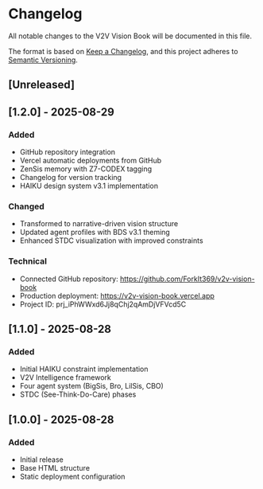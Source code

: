 # Changelog

All notable changes to the V2V Vision Book will be documented in this file.

The format is based on [Keep a Changelog](https://keepachangelog.com/en/1.0.0/),
and this project adheres to [Semantic Versioning](https://semver.org/spec/v2.0.0.html).

## [Unreleased]

## [1.2.0] - 2025-08-29
### Added
- GitHub repository integration
- Vercel automatic deployments from GitHub
- ZenSis memory with Z7-CODEX tagging
- Changelog for version tracking
- HAIKU design system v3.1 implementation

### Changed
- Transformed to narrative-driven vision structure
- Updated agent profiles with BDS v3.1 theming
- Enhanced STDC visualization with improved constraints

### Technical
- Connected GitHub repository: https://github.com/ForkIt369/v2v-vision-book
- Production deployment: https://v2v-vision-book.vercel.app
- Project ID: prj_iPhWWxd6Jj8qChj2qAmDjVFVcd5C

## [1.1.0] - 2025-08-28
### Added
- Initial HAIKU constraint implementation
- V2V Intelligence framework
- Four agent system (BigSis, Bro, LilSis, CBO)
- STDC (See-Think-Do-Care) phases

## [1.0.0] - 2025-08-28
### Added
- Initial release
- Base HTML structure
- Static deployment configuration